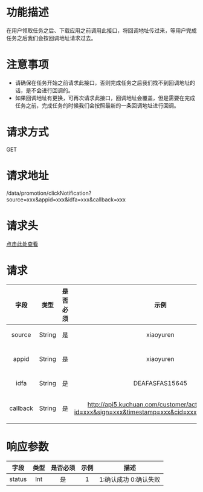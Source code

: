 # 功能描述
在用户领取任务之后、下载应用之前调用此接口，将回调地址传过来，等用户完成任务之后我们会按回调地址请求过去。



# 注意事项
- 请确保在任务开始之前请求此接口，否则完成任务之后我们找不到回调地址的话，是不会进行回调的。
- 如果回调地址有更换，可再次请求此接口，回调地址会覆盖，但是需要在完成任务之前，完成任务的时候我们会按照最新的一条回调地址进行回调。


# 请求方式
GET



# 请求地址
/data/promotion/clickNotification?source=xxx&appid=xxx&idfa=xxx&callback=xxx



# 请求头
[点击此处查看](../统一请求头部及签名方式.md)



# 请求
  字段  |  类型  |  是否必须  |  示例  |  描述  
:------------------------------:|:---------------:|:------:|:-----------------------------------:|-----------------------------------
  source |  String  |  是  | xiaoyuren |  推广渠道名称
  appid  |  String  |  是  | xiaoyuren |  应用AppStore的id
  idfa   |  String  |  是  | DEAFASFAS15645 |  用户广告标识符
  callback   |  String  |  是  | http://api5.kuchuan.com/customer/activeCallback?id=xxx&sign=xxx&timestamp=xxx&cid=xxx&customerid=xxx |  回调地址(完整地址)



# 响应参数
  字段  |  类型  |  是否必须  |  示例  |  描述
:------------------------------:|:---------------:|:------:|:-----------------------------------:|-----------------------------------
  status |  Int  |  是  | 1 |  1:确认成功 0:确认失败

